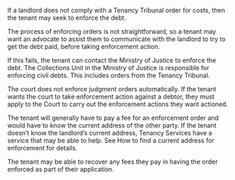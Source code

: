 If a landlord does not comply with a Tenancy Tribunal order for costs, then the tenant may seek to enforce the debt.

The process of enforcing orders is not straightforward, so a tenant may want an advocate to assist them to communicate with the landlord to try to get the debt paid, before taking enforcement action.

If this fails, the tenant can contact the Ministry of Justice to enforce the debt. The Collections Unit in the Ministry of Justice is responsible for enforcing civil debts. This includes orders from the Tenancy Tribunal.

The court does not enforce judgment orders automatically. If the tenant wants the court to take enforcement action against a debtor, they must apply to the Court to carry out the enforcement actions they want actioned.

The tenant will generally have to pay a fee for an enforcement order and would have to know the current address of the other party. If the tenant doesn’t know the landlord’s current address, Tenancy Services have a service that may be able to help. See How to find a current address for enforcement for details.

The tenant may be able to recover any fees they pay in having the order enforced as part of their application.